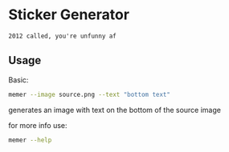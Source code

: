 # Sticker Generator

`2012 called, you're unfunny af`

## Usage

Basic:

```bash
memer --image source.png --text "bottom text"
```

generates an image with text on the bottom of the source image

for more info use:

```bash
memer --help
```
